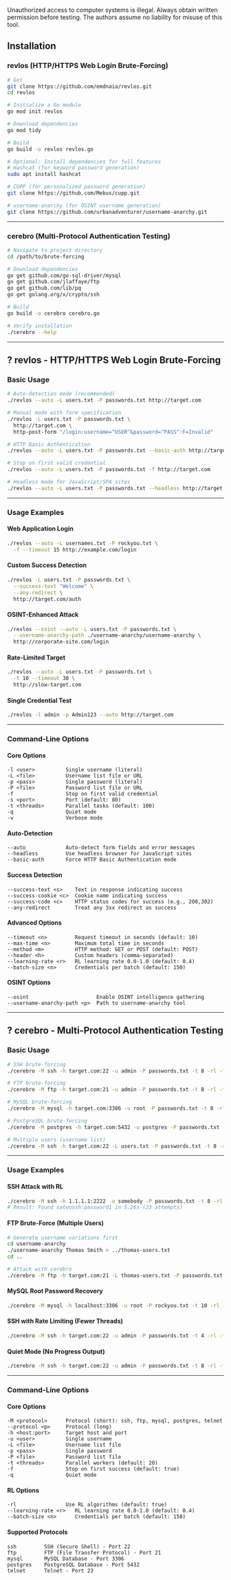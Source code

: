 Unauthorized access to computer systems is illegal. Always obtain written permission before testing. The authors assume no liability for misuse of this tool.


## Installation

### revlos (HTTP/HTTPS Web Login Brute-Forcing)

```bash
# Get
git clone https://github.com/emdnaia/revlos.git
cd revlos

# Initialize a Go module
go mod init revlos

# Download dependencies
go mod tidy

# Build
go build -o revlos revlos.go

# Optional: Install dependencies for full features
# Hashcat (for keyword password generation)
sudo apt install hashcat

# CUPP (for personalized password generation)
git clone https://github.com/Mebus/cupp.git

# username-anarchy (for OSINT username generation)
git clone https://github.com/urbanadventurer/username-anarchy.git
```

---

### cerebro (Multi-Protocol Authentication Testing)

```bash
# Navigate to project directory
cd /path/to/brute-forcing

# Download dependencies
go get github.com/go-sql-driver/mysql
go get github.com/jlaffaye/ftp
go get github.com/lib/pq
go get golang.org/x/crypto/ssh

# Build
go build -o cerebro cerebro.go

# Verify installation
./cerebro --help
```

---

## ? revlos - HTTP/HTTPS Web Login Brute-Forcing

### Basic Usage

```bash
# Auto-detection mode (recommended)
./revlos --auto -L users.txt -P passwords.txt http://target.com

# Manual mode with form specification
./revlos -L users.txt -P passwords.txt \
  http://target.com \
  http-post-form "/login:username=^USER^&password=^PASS^:F=Invalid"

# HTTP Basic Authentication
./revlos --auto -L users.txt -P passwords.txt --basic-auth http://target.com

# Stop on first valid credential
./revlos --auto -L users.txt -P passwords.txt -f http://target.com

# Headless mode for JavaScript/SPA sites
./revlos --auto -L users.txt -P passwords.txt --headless http://target.com
```

---

### Usage Examples

#### Web Application Login
```bash
./revlos --auto -L usernames.txt -P rockyou.txt \
  -f --timeout 15 http://example.com/login
```

#### Custom Success Detection
```bash
./revlos -L users.txt -P passwords.txt \
  --success-text "Welcome" \
  --any-redirect \
  http://target.com/auth
```

#### OSINT-Enhanced Attack
```bash
./revlos --osint --auto -L users.txt -P passwords.txt \
  --username-anarchy-path ./username-anarchy/username-anarchy \
  http://corporate-site.com/login
```

#### Rate-Limited Target
```bash
./revlos --auto -L users.txt -P passwords.txt \
  -t 10 --timeout 30 \
  http://slow-target.com
```

#### Single Credential Test
```bash
./revlos -l admin -p Admin123 --auto http://target.com
```

---

### Command-Line Options

#### Core Options
```
-l <user>          Single username (literal)
-L <file>          Username list file or URL
-p <pass>          Single password (literal)
-P <file>          Password list file or URL
-f                 Stop on first valid credential
-s <port>          Port (default: 80)
-t <threads>       Parallel tasks (default: 100)
-q                 Quiet mode
-v                 Verbose mode
```

#### Auto-Detection
```
--auto             Auto-detect form fields and error messages
--headless         Use headless browser for JavaScript sites
--basic-auth       Force HTTP Basic Authentication mode
```

#### Success Detection
```
--success-text <s>    Text in response indicating success
--success-cookie <c>  Cookie name indicating success
--success-code <c>    HTTP status codes for success (e.g., 200,302)
--any-redirect        Treat any 3xx redirect as success
```

#### Advanced Options
```
--timeout <n>         Request timeout in seconds (default: 10)
--max-time <n>        Maximum total time in seconds
--method <m>          HTTP method: GET or POST (default: POST)
--header <h>          Custom headers (comma-separated)
--learning-rate <r>   RL learning rate 0.0-1.0 (default: 0.4)
--batch-size <n>      Credentials per batch (default: 150)
```

#### OSINT Options
```
--osint                      Enable OSINT intelligence gathering
--username-anarchy-path <p>  Path to username-anarchy tool
```

---

## ? cerebro - Multi-Protocol Authentication Testing

### Basic Usage

```bash
# SSH brute-forcing
./cerebro -M ssh -h target.com:22 -u admin -P passwords.txt -t 8 -rl -f

# FTP brute-forcing
./cerebro -M ftp -h target.com:21 -u admin -P passwords.txt -t 8 -rl -f

# MySQL brute-forcing
./cerebro -M mysql -h target.com:3306 -u root -P passwords.txt -t 8 -rl -f

# PostgreSQL brute-forcing
./cerebro -M postgres -h target.com:5432 -u postgres -P passwords.txt -t 8 -rl -f

# Multiple users (username list)
./cerebro -M ssh -h target.com:22 -L users.txt -P passwords.txt -t 8 -rl -f
```

---

### Usage Examples

#### SSH Attack with RL
```bash
./cerebro -M ssh -h 1.1.1.1:2222 -u somebody -P passwords.txt -t 8 -rl -f
# Result: Found satwossh:password1 in 5.26s (23 attempts)
```

#### FTP Brute-Force (Multiple Users)
```bash
# Generate username variations first
cd username-anarchy
./username-anarchy Thomas Smith > ../thomas-users.txt
cd ..

# Attack with cerebro
./cerebro -M ftp -h target.com:21 -L thomas-users.txt -P passwords.txt -t 8 -rl -f
```

#### MySQL Root Password Recovery
```bash
./cerebro -M mysql -h localhost:3306 -u root -P rockyou.txt -t 10 -rl -f
```

#### SSH with Rate Limiting (Fewer Threads)
```bash
./cerebro -M ssh -h target.com:22 -u admin -P passwords.txt -t 4 -rl -f
```

#### Quiet Mode (No Progress Output)
```bash
./cerebro -M ssh -h target.com:22 -u admin -P passwords.txt -t 8 -rl -f -q
```

---

### Command-Line Options

#### Core Options
```
-M <protocol>      Protocol (short): ssh, ftp, mysql, postgres, telnet
--protocol <p>     Protocol (long)
-h <host:port>     Target host and port
-u <user>          Single username
-L <file>          Username list file
-p <pass>          Single password
-P <file>          Password list file
-t <threads>       Parallel workers (default: 20)
-f                 Stop on first success (default: true)
-q                 Quiet mode
```

#### RL Options
```
-rl                Use RL algorithms (default: true)
--learning-rate <r>   RL learning rate 0.0-1.0 (default: 0.4)
--batch-size <n>      Credentials per batch (default: 150)
```

#### Supported Protocols
```
ssh         SSH (Secure Shell) - Port 22
ftp         FTP (File Transfer Protocol) - Port 21
mysql       MySQL Database - Port 3306
postgres    PostgreSQL Database - Port 5432
telnet      Telnet - Port 23
```
